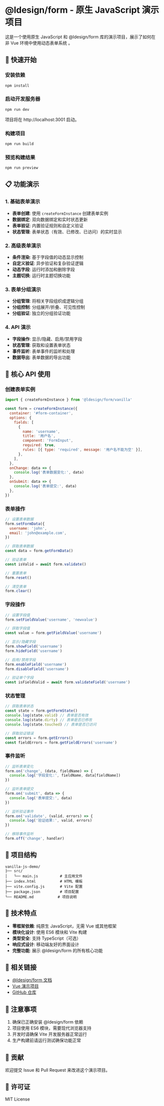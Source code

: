 # @ldesign/form - 原生 JavaScript 演示项目

这是一个使用原生 JavaScript 和 @ldesign/form 库的演示项目，展示了如何在非 Vue 环境中使用动态表单系统
。

## 🚀 快速开始

### 安装依赖

```bash
npm install
```

### 启动开发服务器

```bash
npm run dev
```

项目将在 http://localhost:3001 启动。

### 构建项目

```bash
npm run build
```

### 预览构建结果

```bash
npm run preview
```

## 📋 功能演示

### 1. 基础表单演示

- **表单创建**: 使用 `createFormInstance` 创建表单实例
- **数据绑定**: 双向数据绑定和实时状态更新
- **表单验证**: 内置验证规则和自定义验证
- **状态管理**: 表单状态（有效、已修改、已访问）的实时显示

### 2. 高级表单演示

- **条件渲染**: 基于字段值的动态显示控制
- **自定义验证**: 异步验证和复杂验证逻辑
- **动态字段**: 运行时添加和删除字段
- **主题切换**: 运行时主题切换功能

### 3. 表单分组演示

- **分组管理**: 将相关字段组织成逻辑分组
- **分组控制**: 分组展开/折叠、可见性控制
- **分组验证**: 独立的分组验证功能

### 4. API 演示

- **字段操作**: 显示/隐藏、启用/禁用字段
- **状态管理**: 获取和设置表单状态
- **事件监听**: 表单事件的监听和处理
- **数据导出**: 表单数据的导出功能

## 🔧 核心 API 使用

### 创建表单实例

```javascript
import { createFormInstance } from '@ldesign/form/vanilla'

const form = createFormInstance({
  container: '#form-container',
  options: {
    fields: [
      {
        name: 'username',
        title: '用户名',
        component: 'FormInput',
        required: true,
        rules: [{ type: 'required', message: '用户名不能为空' }],
      },
    ],
  },
  onChange: data => {
    console.log('表单数据变化:', data)
  },
  onSubmit: data => {
    console.log('表单提交:', data)
  },
})
```

### 表单操作

```javascript
// 设置表单数据
form.setFormData({
  username: 'john',
  email: 'john@example.com',
})

// 获取表单数据
const data = form.getFormData()

// 验证表单
const isValid = await form.validate()

// 重置表单
form.reset()

// 清空表单
form.clear()
```

### 字段操作

```javascript
// 设置字段值
form.setFieldValue('username', 'newvalue')

// 获取字段值
const value = form.getFieldValue('username')

// 显示/隐藏字段
form.showField('username')
form.hideField('username')

// 启用/禁用字段
form.enableField('username')
form.disableField('username')

// 验证单个字段
const isFieldValid = await form.validateField('username')
```

### 状态管理

```javascript
// 获取表单状态
const state = form.getFormState()
console.log(state.valid) // 表单是否有效
console.log(state.dirty) // 表单是否已修改
console.log(state.touched) // 表单是否已访问

// 获取验证错误
const errors = form.getErrors()
const fieldErrors = form.getFieldErrors('username')
```

### 事件监听

```javascript
// 监听表单变化
form.on('change', (data, fieldName) => {
  console.log('字段变化:', fieldName, data[fieldName])
})

// 监听表单提交
form.on('submit', data => {
  console.log('表单提交:', data)
})

// 监听验证事件
form.on('validate', (valid, errors) => {
  console.log('验证结果:', valid, errors)
})

// 移除事件监听
form.off('change', handler)
```

## 📁 项目结构

```
vanilla-js-demo/
├── src/
│   └── main.js          # 主应用文件
├── index.html           # HTML 模板
├── vite.config.js       # Vite 配置
├── package.json         # 项目配置
└── README.md           # 项目说明
```

## 🎯 技术特点

- **零框架依赖**: 纯原生 JavaScript，无需 Vue 或其他框架
- **模块化设计**: 使用 ES6 模块和 Vite 构建
- **类型安全**: 支持 TypeScript（可选）
- **响应式设计**: 移动端友好的界面设计
- **完整功能**: 展示 @ldesign/form 的所有核心功能

## 🔗 相关链接

- [@ldesign/form 文档](../../docs/API.md)
- [Vue 演示项目](../vue-demo/)
- [GitHub 仓库](https://github.com/ldesign/form)

## 📝 注意事项

1. 确保已正确安装 @ldesign/form 依赖
2. 项目使用 ES6 模块，需要现代浏览器支持
3. 开发时请确保 Vite 开发服务器正常运行
4. 生产构建前请运行测试确保功能正常

## 🤝 贡献

欢迎提交 Issue 和 Pull Request 来改进这个演示项目。

## 📄 许可证

MIT License
